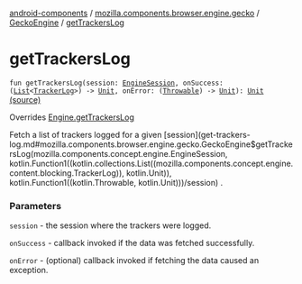 [android-components](../../index.md) / [mozilla.components.browser.engine.gecko](../index.md) / [GeckoEngine](index.md) / [getTrackersLog](./get-trackers-log.md)

# getTrackersLog

`fun getTrackersLog(session: `[`EngineSession`](../../mozilla.components.concept.engine/-engine-session/index.md)`, onSuccess: (`[`List`](https://kotlinlang.org/api/latest/jvm/stdlib/kotlin.collections/-list/index.html)`<`[`TrackerLog`](../../mozilla.components.concept.engine.content.blocking/-tracker-log/index.md)`>) -> `[`Unit`](https://kotlinlang.org/api/latest/jvm/stdlib/kotlin/-unit/index.html)`, onError: (`[`Throwable`](https://kotlinlang.org/api/latest/jvm/stdlib/kotlin/-throwable/index.html)`) -> `[`Unit`](https://kotlinlang.org/api/latest/jvm/stdlib/kotlin/-unit/index.html)`): `[`Unit`](https://kotlinlang.org/api/latest/jvm/stdlib/kotlin/-unit/index.html) [(source)](https://github.com/mozilla-mobile/android-components/blob/master/components/browser/engine-gecko-beta/src/main/java/mozilla/components/browser/engine/gecko/GeckoEngine.kt#L75)

Overrides [Engine.getTrackersLog](../../mozilla.components.concept.engine/-engine/get-trackers-log.md)

Fetch a list of trackers logged for a given [session](get-trackers-log.md#mozilla.components.browser.engine.gecko.GeckoEngine$getTrackersLog(mozilla.components.concept.engine.EngineSession, kotlin.Function1((kotlin.collections.List((mozilla.components.concept.engine.content.blocking.TrackerLog)), kotlin.Unit)), kotlin.Function1((kotlin.Throwable, kotlin.Unit)))/session) .

### Parameters

`session` - the session where the trackers were logged.

`onSuccess` - callback invoked if the data was fetched successfully.

`onError` - (optional) callback invoked if fetching the data caused an exception.
